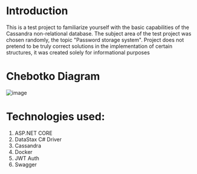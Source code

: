 # Introduction

This is a test project to familiarize yourself with the basic capabilities of the Cassandra non-relational database.
The subject area of the test project was chosen randomly, the topic "Password storage system".
Project does not pretend to be truly correct solutions in the implementation of certain structures,
it was created solely for informational purposes

# Chebotko Diagram
![image](https://github.com/7645re/PasswordStorageSystem/assets/89273037/0976d7fe-ffb1-4ef1-84dc-05cb7d3a1c58)


# Technologies used:
 1. ASP.NET CORE
 2. DataStax C# Driver
 3. Cassandra
 4. Docker
 5. JWT Auth
 6. Swagger

